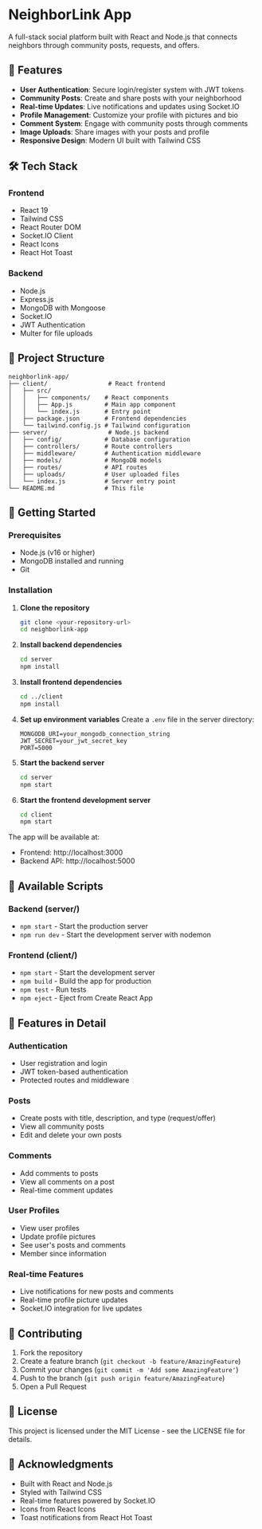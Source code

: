 # NeighborLink App

A full-stack social platform built with React and Node.js that connects neighbors through community posts, requests, and offers.

## 🚀 Features

- **User Authentication**: Secure login/register system with JWT tokens
- **Community Posts**: Create and share posts with your neighborhood
- **Real-time Updates**: Live notifications and updates using Socket.IO
- **Profile Management**: Customize your profile with pictures and bio
- **Comment System**: Engage with community posts through comments
- **Image Uploads**: Share images with your posts and profile
- **Responsive Design**: Modern UI built with Tailwind CSS

## 🛠️ Tech Stack

### Frontend
- React 19
- Tailwind CSS
- React Router DOM
- Socket.IO Client
- React Icons
- React Hot Toast

### Backend
- Node.js
- Express.js
- MongoDB with Mongoose
- Socket.IO
- JWT Authentication
- Multer for file uploads

## 📁 Project Structure

```
neighborlink-app/
├── client/                 # React frontend
│   ├── src/
│   │   ├── components/    # React components
│   │   ├── App.js         # Main app component
│   │   └── index.js       # Entry point
│   ├── package.json       # Frontend dependencies
│   └── tailwind.config.js # Tailwind configuration
├── server/                 # Node.js backend
│   ├── config/            # Database configuration
│   ├── controllers/       # Route controllers
│   ├── middleware/        # Authentication middleware
│   ├── models/            # MongoDB models
│   ├── routes/            # API routes
│   ├── uploads/           # User uploaded files
│   └── index.js           # Server entry point
└── README.md              # This file
```

## 🚀 Getting Started

### Prerequisites
- Node.js (v16 or higher)
- MongoDB installed and running
- Git

### Installation

1. **Clone the repository**
   ```bash
   git clone <your-repository-url>
   cd neighborlink-app
   ```

2. **Install backend dependencies**
   ```bash
   cd server
   npm install
   ```

3. **Install frontend dependencies**
   ```bash
   cd ../client
   npm install
   ```

4. **Set up environment variables**
   Create a `.env` file in the server directory:
   ```env
   MONGODB_URI=your_mongodb_connection_string
   JWT_SECRET=your_jwt_secret_key
   PORT=5000
   ```

5. **Start the backend server**
   ```bash
   cd server
   npm start
   ```

6. **Start the frontend development server**
   ```bash
   cd client
   npm start
   ```

The app will be available at:
- Frontend: http://localhost:3000
- Backend API: http://localhost:5000

## 🔧 Available Scripts

### Backend (server/)
- `npm start` - Start the production server
- `npm run dev` - Start the development server with nodemon

### Frontend (client/)
- `npm start` - Start the development server
- `npm build` - Build the app for production
- `npm test` - Run tests
- `npm eject` - Eject from Create React App

## 📱 Features in Detail

### Authentication
- User registration and login
- JWT token-based authentication
- Protected routes and middleware

### Posts
- Create posts with title, description, and type (request/offer)
- View all community posts
- Edit and delete your own posts

### Comments
- Add comments to posts
- View all comments on a post
- Real-time comment updates

### User Profiles
- View user profiles
- Update profile pictures
- See user's posts and comments
- Member since information

### Real-time Features
- Live notifications for new posts and comments
- Real-time profile picture updates
- Socket.IO integration for live updates

## 🤝 Contributing

1. Fork the repository
2. Create a feature branch (`git checkout -b feature/AmazingFeature`)
3. Commit your changes (`git commit -m 'Add some AmazingFeature'`)
4. Push to the branch (`git push origin feature/AmazingFeature`)
5. Open a Pull Request

## 📄 License

This project is licensed under the MIT License - see the LICENSE file for details.

## 🙏 Acknowledgments

- Built with React and Node.js
- Styled with Tailwind CSS
- Real-time features powered by Socket.IO
- Icons from React Icons
- Toast notifications from React Hot Toast 